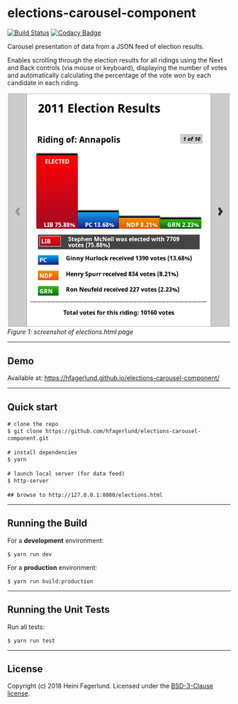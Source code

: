 # elections-carousel-component

[![Build Status](https://travis-ci.org/hfagerlund/elections-carousel-component.svg?branch=master)](https://travis-ci.org/hfagerlund/elections-carousel-component) [![Codacy Badge](https://api.codacy.com/project/badge/Grade/0c79a9df9e7c4847b1de77099bae58d4)](https://www.codacy.com/app/hfagerlund/elections-carousel-component?utm_source=github.com&amp;utm_medium=referral&amp;utm_content=hfagerlund/elections-carousel-component&amp;utm_campaign=Badge_Grade)

Carousel presentation of data from a JSON feed of election results.

Enables scrolling through the election results for all ridings using the Next and Back controls (via mouse or keyboard), displaying the number of votes and automatically calculating the percentage of the vote won by each candidate in each riding.

<img style="max-width:100%;" alt="Screenshot of elections-carousel-component on a page" src="/screenshots/screenshot_elections-html.png" align="center" /><br />
*Figure 1: screenshot of elections.html page*

- - -

## Demo

Available at: https://hfagerlund.github.io/elections-carousel-component/

- - -

## Quick start

```
# clone the repo
$ git clone https://github.com/hfagerlund/elections-carousel-component.git

# install dependencies
$ yarn

# launch local server (for data feed)
$ http-server

## browse to http://127.0.0.1:8080/elections.html

```

- - -

## Running the Build

For a **development** environment:

```
$ yarn run dev

```

For a **production** environment:

```
$ yarn run build:production

```

- - -
## Running the Unit Tests

Run all tests:

```
$ yarn run test

```

- - -
## License
Copyright (c) 2018 Heini Fagerlund. Licensed under the [BSD-3-Clause license](https://github.com/hfagerlund/elections-carousel-component/blob/master/LICENSE).
